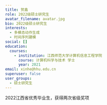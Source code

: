 ```yaml
---
title: 贺鑫
role: 2022级硕士研究生
avatar_filename: avatar.jpg
bio: 2022级硕士研究生
interests:
  - 多模态动作生成
  - 时间序列建模
social: []
education:
  courses:
    - institution: 江西师范大学计算机信息工程学院
      course: 计算机科学与技术 学士
      year: 2021
email: xinhe@hhu.edu.cn
superuser: false
user_groups:
  - 硕士研究生
---
```

2022江西省优秀毕业生，获得两次省级奖项